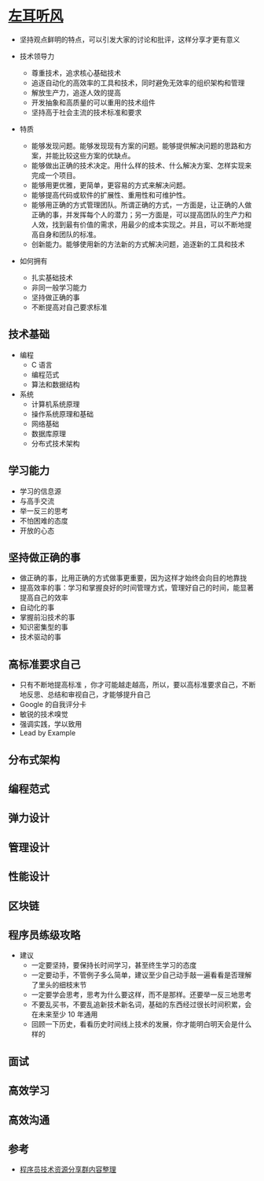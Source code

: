 # [左耳听风](https://time.geekbang.org/column/intro/48)

* 坚持观点鲜明的特点，可以引发大家的讨论和批评，这样分享才更有意义

* 技术领导力
  - 尊重技术，追求核心基础技术
  - 追逐自动化的高效率的工具和技术，同时避免无效率的组织架构和管理
  - 解放生产力，追逐人效的提高
  - 开发抽象和高质量的可以重用的技术组件
  - 坚持高于社会主流的技术标准和要求
* 特质
  - 能够发现问题。能够发现现有方案的问题。能够提供解决问题的思路和方案，并能比较这些方案的优缺点。
  - 能够做出正确的技术决定。用什么样的技术、什么解决方案、怎样实现来完成一个项目。
  - 能够用更优雅，更简单，更容易的方式来解决问题。
  - 能够提高代码或软件的扩展性、重用性和可维护性。
  - 能够用正确的方式管理团队。所谓正确的方式，一方面是，让正确的人做正确的事，并发挥每个人的潜力；另一方面是，可以提高团队的生产力和人效，找到最有价值的需求，用最少的成本实现之。并且，可以不断地提高自身和团队的标准。
  - 创新能力。能够使用新的方法新的方式解决问题，追逐新的工具和技术
* 如何拥有
  - 扎实基础技术
  - 非同一般学习能力
  - 坚持做正确的事
  - 不断提高对自己要求标准

## 技术基础

* 编程
  - C 语言
  - 编程范式
  - 算法和数据结构
* 系统
  - 计算机系统原理
  - 操作系统原理和基础
  - 网络基础
  - 数据库原理
  - 分布式技术架构

## 学习能力

* 学习的信息源
* 与高手交流
* 举一反三的思考
* 不怕困难的态度
* 开放的心态

## 坚持做正确的事

* 做正确的事，比用正确的方式做事更重要，因为这样才始终会向目的地靠拢
* 提高效率的事：学习和掌握良好的时间管理方式，管理好自己的时间，能显著提高自己的效率
* 自动化的事
* 掌握前沿技术的事
* 知识密集型的事
* 技术驱动的事

## 高标准要求自己

* 只有不断地提高标准 ，你才可能越走越高，所以，要以高标准要求自己，不断地反思、总结和审视自己，才能够提升自己
* Google 的自我评分卡
* 敏锐的技术嗅觉
* 强调实践，学以致用
* Lead by Example

## 分布式架构

## 编程范式

## 弹力设计

## 管理设计

## 性能设计

## 区块链

## 程序员练级攻略

* 建议
  - 一定要坚持，要保持长时间学习，甚至终生学习的态度
  - 一定要动手，不管例子多么简单，建议至少自己动手敲一遍看看是否理解了里头的细枝末节
  - 一定要学会思考，思考为什么要这样，而不是那样。还要举一反三地思考
  - 不要乱买书，不要乱追新技术新名词，基础的东西经过很长时间积累，会在未来至少 10 年通用
  - 回顾一下历史，看看历史时间线上技术的发展，你才能明白明天会是什么样的

## 面试

## 高效学习

## 高效沟通

## 参考

* [程序员技术资源分享群内容整理](https://www.notion.so/9667019865984ba5b772cb80f31097b2?v=993281a687f347beb46c95287086ffc0)
